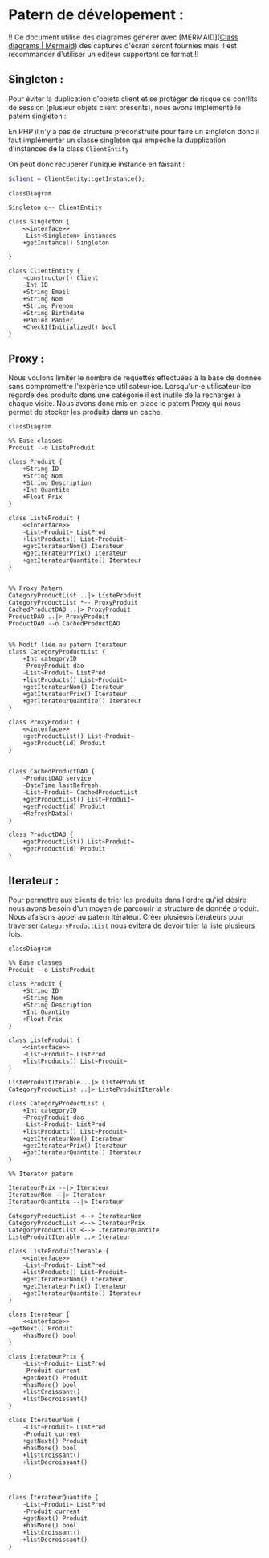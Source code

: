 # Patern de dévelopement :

!! Ce document utilise des diagrames générer avec [MERMAID]([Class diagrams | Mermaid](https://mermaid.js.org/syntax/classDiagram.html)) des captures d'écran seront fournies mais il est recommander d'utiliser un editeur supportant ce format !!

## Singleton :

Pour éviter la duplication d'objets client et se protéger de risque de conflits de session (plusieur objets client présents), nous avons implementé le patern singleton :

En PHP il n'y a pas de structure préconstruite pour faire un singleton donc il faut implémenter un classe singleton qui empéche la dupplication d'instances de la class `ClientEntity`

On peut donc récuperer l'unique instance en faisant : 

```php
$client = ClientEntity::getInstance();
```

```mermaid
classDiagram

Singleton o-- ClientEntity

class Singleton {
    <<interface>>
    -List<Singleton> instances
    +getInstance() Singleton

}

class ClientEntity {
    -constructor() Client
    -Int ID
    +String Email
    +String Nom
    +String Prenom
    +String Birthdate
    +Panier Panier
    +CheckIfInitialized() bool
}
```

## Proxy :

Nous voulons limiter le nombre de requettes effectuées à la base de donnée sans compromettre l'expèrience utilisateur·ice.
Lorsqu'un·e utilisateur·ice regarde des produits dans une catégorie il est inutile de la recharger à chaque visite.
Nous avons donc mis en place le patern Proxy qui nous permet de stocker les produits dans un cache.

```mermaid
classDiagram

%% Base classes 
Produit --o ListeProduit

class Produit {
    +String ID
    +String Nom
    +String Description
    +Int Quantite
    +Float Prix
}

class ListeProduit {
    <<interface>>
    -List~Produit~ ListProd
    +listProducts() List~Produit~
    +getIterateurNom() Iterateur
    +getIterateurPrix() Iterateur
    +getIterateurQuantite() Iterateur
}


%% Proxy Patern
CategoryProductList ..|> ListeProduit
CategoryProductList *-- ProxyProduit
CachedProductDAO ..|> ProxyProduit
ProductDAO ..|> ProxyProduit
ProductDAO --o CachedProductDAO


%% Modif liée au patern Iterateur
class CategoryProductList {
    +Int categoryID
    -ProxyProduit dao
    -List~Produit~ ListProd
    +listProducts() List~Produit~
    +getIterateurNom() Iterateur
    +getIterateurPrix() Iterateur
    +getIterateurQuantite() Iterateur
}

class ProxyProduit {
    <<interface>>
    +getProductList() List~Produit~
    +getProduct(id) Produit
}


class CachedProductDAO {
    -ProductDAO service 
    -DateTime lastRefresh
    -List~Produit~ CachedProductList
    +getProductList() List~Produit~
    +getProduct(id) Produit
    +RefreshData()
}

class ProductDAO {
    +getProductList() List~Produit~
    +getProduct(id) Produit
}
```

## Iterateur :

Pour permettre aux clients de trier les produits dans l'ordre qu'iel désire nous avons besoin d'un moyen de parcourir la structure de donnée produit.
Nous afaisons appel au patern itérateur.
Créer plusieurs itérateurs pour traverser `CategoryProductList` nous evitera de devoir trier la liste plusieurs fois.

```mermaid
classDiagram

%% Base classes 
Produit --o ListeProduit

class Produit {
    +String ID
    +String Nom
    +String Description
    +Int Quantite
    +Float Prix
}

class ListeProduit {
    <<interface>>
    -List~Produit~ ListProd
    +listProducts() List~Produit~
}

ListeProduitIterable ..|> ListeProduit
CategoryProductList ..|> ListeProduitIterable

class CategoryProductList {
    +Int categoryID
    -ProxyProduit dao
    -List~Produit~ ListProd
    +listProducts() List~Produit~
    +getIterateurNom() Iterateur
    +getIterateurPrix() Iterateur
    +getIterateurQuantite() Iterateur
}

%% Iterator patern

IterateurPrix --|> Iterateur
IterateurNom --|> Iterateur
IterateurQuantite --|> Iterateur

CategoryProductList <--> IterateurNom
CategoryProductList <--> IterateurPrix
CategoryProductList <--> IterateurQuantite
ListeProduitIterable ..> Iterateur

class ListeProduitIterable {
    <<interface>>
    -List~Produit~ ListProd
    +listProducts() List~Produit~
    +getIterateurNom() Iterateur
    +getIterateurPrix() Iterateur
    +getIterateurQuantite() Iterateur
}

class Iterateur {
    <<interface>>
+getNext() Produit
    +hasMore() bool
}

class IterateurPrix {
    -List~Produit~ ListProd
    -Produit current
    +getNext() Produit
    +hasMore() bool
    +listCroissant()
    +listDecroissant()
}

class IterateurNom {
    -List~Produit~ ListProd
    -Produit current
    +getNext() Produit
    +hasMore() bool
    +listCroissant()
    +listDecroissant()

}


class IterateurQuantite {
    -List~Produit~ ListProd
    -Produit current
    +getNext() Produit
    +hasMore() bool
    +listCroissant()
    +listDecroissant()
}
```
